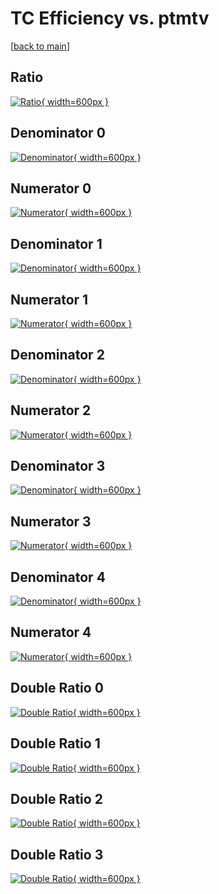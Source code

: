 # TC Efficiency vs. ptmtv

[[back to main](./)]



## Ratio

[![Ratio](../mtv/var/TC_xtr_0_1_eff_ptmtv.png){ width=600px }](../mtv/var/TC_xtr_0_1_eff_ptmtv.pdf)

## Denominator 0

[![Denominator](../mtv/den/TC_xtr_0_1_eff_ptmtv_den0.png){ width=600px }](../mtv/den/TC_xtr_0_1_eff_ptmtv_den0.pdf)

## Numerator 0

[![Numerator](../mtv/num/TC_xtr_0_1_eff_ptmtv_num0.png){ width=600px }](../mtv/num/TC_xtr_0_1_eff_ptmtv_num0.pdf)

## Denominator 1

[![Denominator](../mtv/den/TC_xtr_0_1_eff_ptmtv_den1.png){ width=600px }](../mtv/den/TC_xtr_0_1_eff_ptmtv_den1.pdf)

## Numerator 1

[![Numerator](../mtv/num/TC_xtr_0_1_eff_ptmtv_num1.png){ width=600px }](../mtv/num/TC_xtr_0_1_eff_ptmtv_num1.pdf)

## Denominator 2

[![Denominator](../mtv/den/TC_xtr_0_1_eff_ptmtv_den2.png){ width=600px }](../mtv/den/TC_xtr_0_1_eff_ptmtv_den2.pdf)

## Numerator 2

[![Numerator](../mtv/num/TC_xtr_0_1_eff_ptmtv_num2.png){ width=600px }](../mtv/num/TC_xtr_0_1_eff_ptmtv_num2.pdf)

## Denominator 3

[![Denominator](../mtv/den/TC_xtr_0_1_eff_ptmtv_den3.png){ width=600px }](../mtv/den/TC_xtr_0_1_eff_ptmtv_den3.pdf)

## Numerator 3

[![Numerator](../mtv/num/TC_xtr_0_1_eff_ptmtv_num3.png){ width=600px }](../mtv/num/TC_xtr_0_1_eff_ptmtv_num3.pdf)

## Denominator 4

[![Denominator](../mtv/den/TC_xtr_0_1_eff_ptmtv_den4.png){ width=600px }](../mtv/den/TC_xtr_0_1_eff_ptmtv_den4.pdf)

## Numerator 4

[![Numerator](../mtv/num/TC_xtr_0_1_eff_ptmtv_num4.png){ width=600px }](../mtv/num/TC_xtr_0_1_eff_ptmtv_num4.pdf)

## Double Ratio 0

[![Double Ratio](../mtv/ratio/TC_xtr_0_1_eff_ptmtv_ratio0.png){ width=600px }](../mtv/ratio/TC_xtr_0_1_eff_ptmtv_ratio0.pdf)

## Double Ratio 1

[![Double Ratio](../mtv/ratio/TC_xtr_0_1_eff_ptmtv_ratio1.png){ width=600px }](../mtv/ratio/TC_xtr_0_1_eff_ptmtv_ratio1.pdf)

## Double Ratio 2

[![Double Ratio](../mtv/ratio/TC_xtr_0_1_eff_ptmtv_ratio2.png){ width=600px }](../mtv/ratio/TC_xtr_0_1_eff_ptmtv_ratio2.pdf)

## Double Ratio 3

[![Double Ratio](../mtv/ratio/TC_xtr_0_1_eff_ptmtv_ratio3.png){ width=600px }](../mtv/ratio/TC_xtr_0_1_eff_ptmtv_ratio3.pdf)

